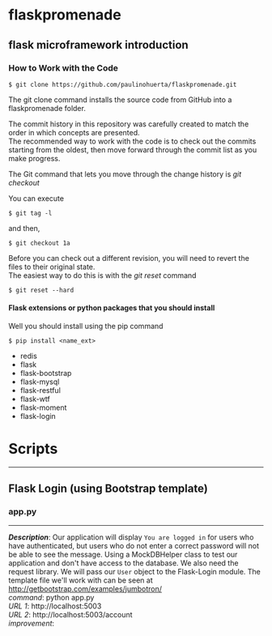 # flaskpromenade

## flask microframework introduction


### How to Work with the Code

    $ git clone https://github.com/paulinohuerta/flaskpromenade.git
    
The git clone command installs the source code from GitHub into a flaskpromenade folder. 

The commit history in this repository was carefully created to match the order in which concepts are presented.    
The recommended way to work with the code is to check out the commits starting from the oldest, then move forward through the commit list as you make progress.   

The Git command that lets you move through the change history is _git checkout_    

You can execute      

    $ git tag -l

and then,    

    $ git checkout 1a

Before you can check out a different revision, you will need to revert the files to their original state.         
The easiest way to do this is with the _git reset_ command     

    $ git reset --hard

#### Flask extensions or python packages that you should install

Well you should install using the pip command

    $ pip install <name_ext>

* redis
* flask
* flask-bootstrap
* flask-mysql
* flask-restful
* flask-wtf
* flask-moment
* flask-login

# Scripts
-----

## Flask Login (using Bootstrap template)

### app.py
-----
_**Description**_: Our application will display `You are logged in` for users who have authenticated, but users who do not enter a correct password will not be able to see the message. Using a MockDBHelper class to test our application and don't have access to the database. We also need the request library. We will pass our `User` object to the Flask-Login module. The template file we'll work with can be seen at http://getbootstrap.com/examples/jumbotron/     
*command*: python app.py       
*URL 1*: http://localhost:5003    
*URL 2*: http://localhost:5003/account        
*improvement*:     
